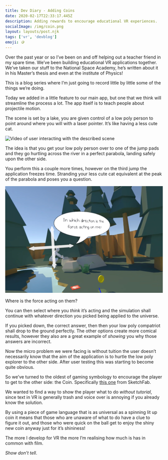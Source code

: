 ```yaml
---
title: Dev Diary - Adding Coins
date: 2020-02-17T22:33:17.445Z
description: Adding rewards to encourage educational VR experiences.
socialImage: /img/coin.png
layout: layouts/post.njk
tags: ['vr', 'devblog']
emoji: 🪙
---
```


Over the past year or so I’ve been on and off helping out a teacher friend in my spare time. We’ve been building educational VR applications together. We’ve taken our stuff to the National Space Academy, he’s written about it in his Master’s thesis and even at the institute of Physics!

This is a blog series where I’m just going to record little by little some of the things we’re doing.

Today we added in a little feature to our main app, but one that we think will streamline the process a lot. The app itself is to teach people about projectile motion.

The scene is set by a lake, you are given control of a low poly person to point around where you will with a laser pointer. It’s like having a less cute cat.

![Video of user interacting with the described scene](wavehello.gif)

The idea is that you get your low poly person over to one of the jump pads and they go hurtling across the river in a perfect parabola, landing safely upon the other side.

You perform this a couple more times, however on the third jump the application freezes time. Stranding your less cute cat equivalent at the peak of the parabola and poses you a question.

![Image of question being pose in app](question.png)

Where is the force acting on them?

You can then select where you _think_ it’s acting and the simulation shall continue with whatever direction you picked being applied to the universe.

If you picked down, the correct answer, then then your low poly compatriot shall drop to the ground perfectly. The other options create more comical results, however they also are a great example of _showing_ you why those answers are incorrect.

Now the micro problem we were facing is without tuition the user doesn’t necessarily know that the aim of the application is to hurtle the low poly explorer to the other side. After user testing this was starting to become quite obvious.

So we’ve turned to the oldest of gaming symbology to encourage the player to get to the other side: the Coin. Specifically [this one](https://skfb.ly/6IHPx) from SketchFab.

We wanted to find a way to show the player what to do _without tutorial_, since text in VR is generally trash and voice over is annoying if you already know the solution.

By using a piece of game language that is as universal as a spinning lit up coin it means that those who are unaware of what to do have a clue to figure it out, and those who were quick on the ball get to enjoy the shiny new coin anyway just for it’s shininess!

The more I develop for VR the more I’m realising how much is has in common with film.

_Show don’t tell_.

